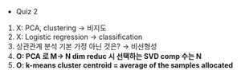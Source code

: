 - Quiz 2
1. X: PCA, clustering → 비지도
2. X: Logistic regression → classification
3. 상관관계 분석 기본 가정 아닌 것은? → 비선형성
4. **O: PCA 로 M→ N dim reduc 시 선택하는 SVD comp 수는 N**
5. **O: k-means cluster centroid = average of the samples allocated**